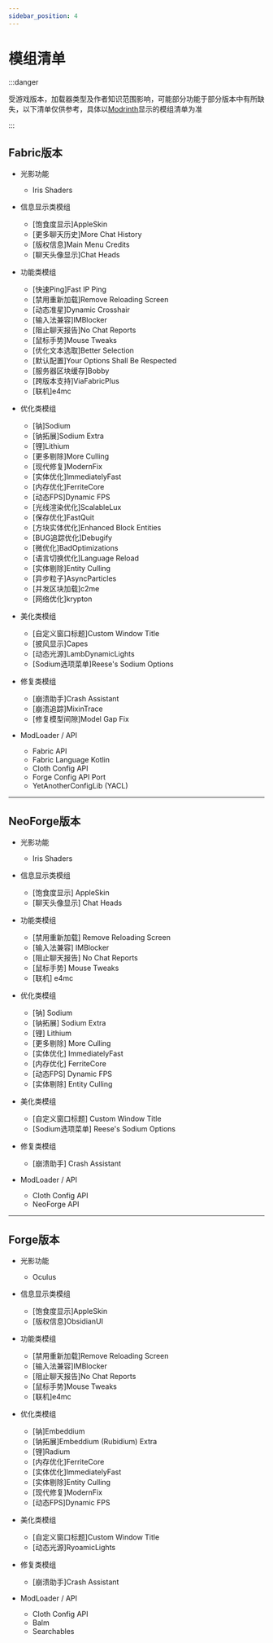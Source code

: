 ```yaml
---
sidebar_position: 4  
---
```


# 模组清单


:::danger

受游戏版本，加载器类型及作者知识范围影响，可能部分功能于部分版本中有所缺失，以下清单仅供参考，具体以[Modrinth](https://modrinth.com/modpack/xavier-periotable/versions)显示的模组清单为准

:::

## Fabric版本

- 光影功能
  - Iris Shaders

- 信息显示类模组
  - [饱食度显示]AppleSkin
  - [更多聊天历史]More Chat History
  - [版权信息]Main Menu Credits
  - [聊天头像显示]Chat Heads

- 功能类模组
  - [快速Ping]Fast IP Ping
  - [禁用重新加载]Remove Reloading Screen
  - [动态准星]Dynamic Crosshair
  - [输入法兼容]IMBlocker
  - [阻止聊天报告]No Chat Reports
  - [鼠标手势]Mouse Tweaks
  - [优化文本选取]Better Selection
  - [默认配置]Your Options Shall Be Respected
  - [服务器区块缓存]Bobby
  - [跨版本支持]ViaFabricPlus
  - [联机]e4mc

- 优化类模组
  - [钠]Sodium
  - [钠拓展]Sodium Extra
  - [锂]Lithium
  - [更多剔除]More Culling
  - [现代修复]ModernFix
  - [实体优化]ImmediatelyFast
  - [内存优化]FerriteCore
  - [动态FPS]Dynamic FPS
  - [光线渲染优化]ScalableLux
  - [保存优化]FastQuit
  - [方块实体优化]Enhanced Block Entities
  - [BUG追踪优化]Debugify
  - [微优化]BadOptimizations
  - [语言切换优化]Language Reload
  - [实体剔除]Entity Culling
  - [异步粒子]AsyncParticles
  - [并发区块加载]c2me
  - [网络优化]krypton

- 美化类模组
  - [自定义窗口标题]Custom Window Title
  - [披风显示]Capes
  - [动态光源]LambDynamicLights
  - [Sodium选项菜单]Reese's Sodium Options

- 修复类模组
  - [崩溃助手]Crash Assistant
  - [崩溃追踪]MixinTrace
  - [修复模型间隙]Model Gap Fix

- ModLoader / API
  - Fabric API
  - Fabric Language Kotlin
  - Cloth Config API
  - Forge Config API Port
  - YetAnotherConfigLib (YACL)

---

## NeoForge版本

- 光影功能
  - Iris Shaders

- 信息显示类模组
  - [饱食度显示] AppleSkin
  - [聊天头像显示] Chat Heads

- 功能类模组
  - [禁用重新加载] Remove Reloading Screen
  - [输入法兼容] IMBlocker
  - [阻止聊天报告] No Chat Reports
  - [鼠标手势] Mouse Tweaks
  - [联机] e4mc

- 优化类模组
  - [钠] Sodium
  - [钠拓展] Sodium Extra
  - [锂] Lithium
  - [更多剔除] More Culling
  - [实体优化] ImmediatelyFast
  - [内存优化] FerriteCore
  - [动态FPS] Dynamic FPS
  - [实体剔除] Entity Culling

- 美化类模组
  - [自定义窗口标题] Custom Window Title
  - [Sodium选项菜单] Reese's Sodium Options

- 修复类模组
  - [崩溃助手] Crash Assistant

- ModLoader / API
  - Cloth Config API
  - NeoForge API

---

## Forge版本

- 光影功能
  - Oculus

- 信息显示类模组
  - [饱食度显示]AppleSkin
  - [版权信息]ObsidianUI

- 功能类模组
  - [禁用重新加载]Remove Reloading Screen
  - [输入法兼容]IMBlocker
  - [阻止聊天报告]No Chat Reports
  - [鼠标手势]Mouse Tweaks
  - [联机]e4mc

- 优化类模组
  - [钠]Embeddium
  - [钠拓展]Embeddium (Rubidium) Extra
  - [锂]Radium
  - [内存优化]FerriteCore
  - [实体优化]ImmediatelyFast
  - [实体剔除]Entity Culling
  - [现代修复]ModernFix
  - [动态FPS]Dynamic FPS

- 美化类模组
  - [自定义窗口标题]Custom Window Title
  - [动态光源]RyoamicLights

- 修复类模组
  - [崩溃助手]Crash Assistant

- ModLoader / API
  - Cloth Config API
  - Balm
  - Searchables

